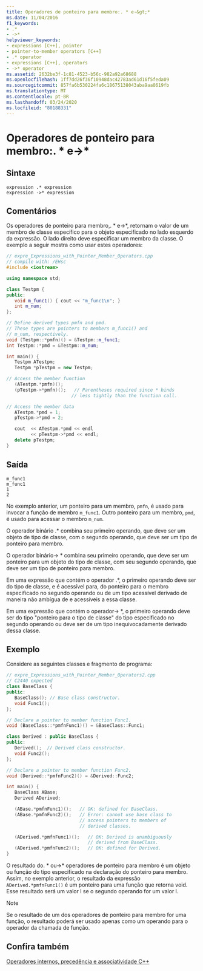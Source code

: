 ```yaml
---
title: Operadores de ponteiro para membro:. * e-&gt;*
ms.date: 11/04/2016
f1_keywords:
- .*
- ->*
helpviewer_keywords:
- expressions [C++], pointer
- pointer-to-member operators [C++]
- .* operator
- expressions [C++], operators
- ->* operator
ms.assetid: 2632be3f-1c81-4523-b56c-982a92a68688
ms.openlocfilehash: 1ff7dd26f36f10948dac42783ad61d16f5feda09
ms.sourcegitcommit: 857fa6b530224fa6c18675138043aba9aa0619fb
ms.translationtype: MT
ms.contentlocale: pt-BR
ms.lasthandoff: 03/24/2020
ms.locfileid: "80188331"
---
```

# <a name="pointer-to-member-operators--and--gt"></a>Operadores de ponteiro para membro:. * e-&gt;*

## <a name="syntax"></a>Sintaxe

```
expression .* expression
expression ->* expression
```

## <a name="remarks"></a>Comentários

Os operadores de ponteiro para membro,. * e->\*, retornam o valor de um membro de classe específico para o objeto especificado no lado esquerdo da expressão.  O lado direito deve especificar um membro da classe.  O exemplo a seguir mostra como usar estes operadores:

```cpp
// expre_Expressions_with_Pointer_Member_Operators.cpp
// compile with: /EHsc
#include <iostream>

using namespace std;

class Testpm {
public:
   void m_func1() { cout << "m_func1\n"; }
   int m_num;
};

// Define derived types pmfn and pmd.
// These types are pointers to members m_func1() and
// m_num, respectively.
void (Testpm::*pmfn)() = &Testpm::m_func1;
int Testpm::*pmd = &Testpm::m_num;

int main() {
   Testpm ATestpm;
   Testpm *pTestpm = new Testpm;

// Access the member function
   (ATestpm.*pmfn)();
   (pTestpm->*pmfn)();   // Parentheses required since * binds
                        // less tightly than the function call.

// Access the member data
   ATestpm.*pmd = 1;
   pTestpm->*pmd = 2;

   cout  << ATestpm.*pmd << endl
         << pTestpm->*pmd << endl;
   delete pTestpm;
}
```

## <a name="output"></a>Saída

```Output
m_func1
m_func1
1
2
```

No exemplo anterior, um ponteiro para um membro, `pmfn`, é usado para invocar a função de membro `m_func1`. Outro ponteiro para um membro, `pmd`, é usado para acessar o membro `m_num`.

O operador binário .* combina seu primeiro operando, que deve ser um objeto de tipo de classe, com o segundo operando, que deve ser um tipo de ponteiro para membro.

O operador binário-> * combina seu primeiro operando, que deve ser um ponteiro para um objeto do tipo de classe, com seu segundo operando, que deve ser um tipo de ponteiro para membro.

Em uma expressão que contém o operador .*, o primeiro operando deve ser do tipo de classe, e é acessível para, do ponteiro para o membro especificado no segundo operando ou de um tipo acessível derivado de maneira não ambígua de e acessíveis a essa classe.

Em uma expressão que contém o operador-> *, o primeiro operando deve ser do tipo "ponteiro para o tipo de classe" do tipo especificado no segundo operando ou deve ser de um tipo inequivocadamente derivado dessa classe.

## <a name="example"></a>Exemplo

Considere as seguintes classes e fragmento de programa:

```cpp
// expre_Expressions_with_Pointer_Member_Operators2.cpp
// C2440 expected
class BaseClass {
public:
   BaseClass(); // Base class constructor.
   void Func1();
};

// Declare a pointer to member function Func1.
void (BaseClass::*pmfnFunc1)() = &BaseClass::Func1;

class Derived : public BaseClass {
public:
   Derived();  // Derived class constructor.
   void Func2();
};

// Declare a pointer to member function Func2.
void (Derived::*pmfnFunc2)() = &Derived::Func2;

int main() {
   BaseClass ABase;
   Derived ADerived;

   (ABase.*pmfnFunc1)();   // OK: defined for BaseClass.
   (ABase.*pmfnFunc2)();   // Error: cannot use base class to
                           // access pointers to members of
                           // derived classes.

   (ADerived.*pmfnFunc1)();   // OK: Derived is unambiguously
                              // derived from BaseClass.
   (ADerived.*pmfnFunc2)();   // OK: defined for Derived.
}
```

O resultado do. * ou->\* operadores de ponteiro para membro é um objeto ou função do tipo especificado na declaração do ponteiro para membro. Assim, no exemplo anterior, o resultado da expressão `ADerived.*pmfnFunc1()` é um ponteiro para uma função que retorna void. Esse resultado será um valor l se o segundo operando for um valor l.

> [!NOTE]
>  Se o resultado de um dos operadores de ponteiro para membro for uma função, o resultado poderá ser usado apenas como um operando para o operador da chamada de função.

## <a name="see-also"></a>Confira também

[Operadores internos, precedência e associatividade C++](../cpp/cpp-built-in-operators-precedence-and-associativity.md)
